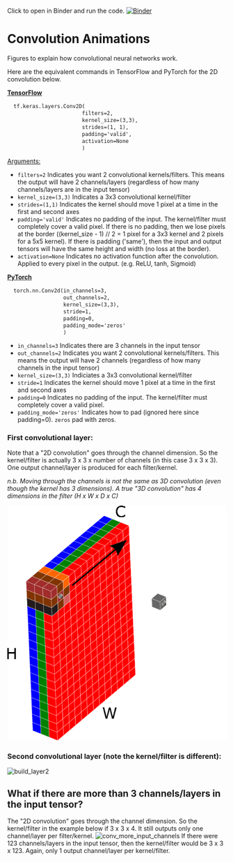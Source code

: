 Click to open in Binder and run the code.
[![Binder](https://mybinder.org/badge_logo.svg)](https://mybinder.org/v2/gh/tonyreina/convolution/tree/main/HEAD)

# Convolution Animations

Figures to explain how convolutional neural networks work.

Here are the equivalent commands in TensorFlow and PyTorch for the 2D convolution below.

[**TensorFlow**](https://www.tensorflow.org/api_docs/python/tf/keras/layers/Conv2D)
```
  tf.keras.layers.Conv2D(
                        filters=2, 
                        kernel_size=(3,3), 
                        strides=(1, 1), 
                        padding='valid',
                        activation=None
                        )
```

[Arguments:](https://www.tensorflow.org/api_docs/python/tf/keras/layers/Conv2D#args)
+ `filters=2` Indicates you want 2 convolutional kernels/filters. This means the output will have 2 channels/layers (regardless of how many channels/layers are in the input tensor)
+ `kernel_size=(3,3)` Indicates a 3x3 convolutional kernel/filter
+ `strides=(1,1)` Indicates the kernel should move 1 pixel at a time in the first and second axes
+ `padding='valid'` Indicates no padding of the input. The kernel/filter must completely cover a valid pixel. If there is no padding, then we lose pixels at the border ((kernel_size - 1) // 2 = 1 pixel for a 3x3 kernel and 2 pixels for a 5x5 kernel). If there is padding ('same'), then the input and output tensors will have the same height and width (no loss at the border).
+ `activation=None` Indicates no activation function after the convolution. Applied to every pixel in the output. (e.g. ReLU, tanh, Sigmoid)

[**PyTorch**](https://pytorch.org/docs/stable/generated/torch.nn.Conv2d.html)
```
  torch.nn.Conv2d(in_channels=3, 
                  out_channels=2, 
                  kernel_size=(3,3), 
                  stride=1, 
                  padding=0, 
                  padding_mode='zeros'
                  )
```
+ `in_channels=3` Indicates there are 3 channels in the input tensor
+ `out_channels=2` Indicates you want 2 convolutional kernels/filters. This means the output will have 2 channels (regardless of how many channels in the input tensor)
+ `kernel_size=(3,3)` Indiciates a 3x3 convolutional kernel/filter
+ `stride=1` Indicates the kernel should move 1 pixel at a time in the first and second axes
+ `padding=0` Indicates no padding of the input. The kernel/filter must completely cover a valid pixel.
+ `padding_mode='zeros'` Indicates how to pad (ignored here since padding=0). `zeros` pad with zeros.


### First convolutional layer:

Note that a "2D convolution" goes through the channel dimension. So the kernel/filter is actually 3 x 3 x number of channels (in this case 3 x 3 x 3). One output channel/layer is produced for each filter/kernel. 

*n.b. Moving through the channels is not the same as 3D convolution (even though the kernel has 3 dimensions). A true "3D convolution" has 4 dimensions in the filter (H x W x D x C)*

![build_layer1](build_layer_1/convolution_layer1.gif)

### Second convolutional layer (note the kernel/filter is different):

![build_layer2](build_layer_2/convolution_build_layer2.gif)

## What if there are more than 3 channels/layers in the input tensor?

The "2D convolution" goes through the channel dimension. So the kernel/filter in the example below if 3 x 3 x 4. It still outputs only one channel/layer per filter/kernel.
![conv_more_input_channels](build_layer_more_channels/convolution_4layers_2outs.gif) If there were 123 channels/layers in the input tensor, then the kernel/filter would be 3 x 3 x 123. Again, only 1 output channel/layer per kernel/filter.
